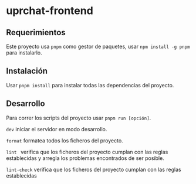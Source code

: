 # uprchat-frontend
## Requerimientos
Este proyecto usa `pnpm` como gestor de paquetes, usar `npm install -g pnpm` para instalarlo.

## Instalación 
Usar `pnpm install` para instalar todas las dependencias del proyecto.

## Desarrollo
Para correr los scripts del proyecto usar `pnpm run [opción]`.


`dev` iniciar el servidor en modo desarrollo.

`format` formatea todos los ficheros del proyecto.

`lint ` verifica que los ficheros del proyecto cumplan con las reglas establecidas y arregla los problemas encontrados de ser posible.

`lint-check` verifica que los ficheros del proyecto cumplan con las reglas establecidas
